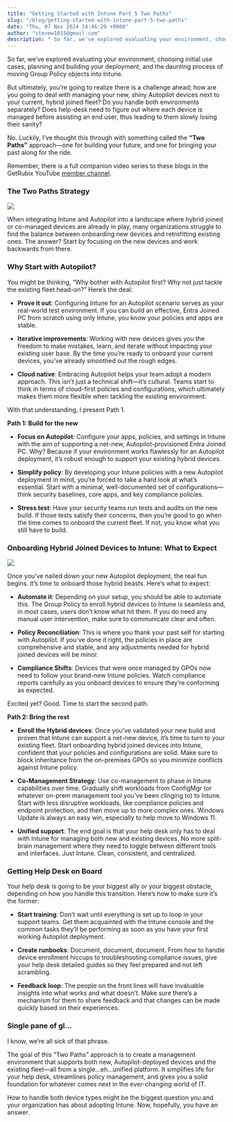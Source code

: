 ```yaml
---
title: "Getting Started with Intune Part 5 Two Paths"
slug: "/blog/getting-started-with-intune-part-5-two-paths"
date: "Thu, 07 Nov 2024 14:46:29 +0000"
author: "stevew1015@gmail.com"
description: " So far, we’ve explored evaluating your environment, choosing initial use cases, planning and building your deployment, and the daunting process of moving Group Policy objects into Intune.But ultimately, you’re going to realize there is a challenge ahead; how are you going to deal with managing your new, shiny"
---
```


So far, we’ve explored evaluating your environment, choosing initial use cases, planning and building your deployment, and the daunting process of moving Group Policy objects into Intune.

But ultimately, you’re going to realize there is a challenge ahead; how are you going to deal with managing your new, shiny Autopilot devices next to your current, hybrid joined fleet? Do you handle both environments separately? Does help-desk need to figure out where each device is managed before assisting an end user, thus leading to them slowly losing their sanity?

No. Luckily, I’ve thought this through with something called the **“Two Paths”** approach—one for building your future, and one for bringing your past along for the ride.

Remember, there is a full companion video series to these blogs in the GetRubix YouTube [member channel](https://www.youtube.com/playlist?list=UUMOF6q8UjlE5AFO52ht-G_L6A).

### The Two Paths Strategy

![](https://images.squarespace-cdn.com/content/v1/5dd365a31aa1fd743bc30b8e/49420d6e-e92d-4480-a445-b01c736dbac9/robot.png)

When integrating Intune and Autopilot into a landscape where hybrid joined or co-managed devices are already in play, many organizations struggle to find the balance between onboarding new devices and retrofitting existing ones. The answer? Start by focusing on the new devices and work backwards from there.

### Why Start with Autopilot?

You might be thinking, “Why bother with Autopilot first? Why not just tackle the existing fleet head-on?” Here’s the deal:

-   **Prove it out**: Configuring Intune for an Autopilot scenario serves as your real-world test environment. If you can build an effective, Entra Joined PC from scratch using only Intune, you know your policies and apps are stable.
    
-   **Iterative improvements**: Working with new devices gives you the freedom to make mistakes, learn, and iterate without impacting your existing user base. By the time you’re ready to onboard your current devices, you’ve already smoothed out the rough edges.
    
-   **Cloud native**: Embracing Autopilot helps your team adopt a modern approach. This isn’t just a technical shift—it’s cultural. Teams start to think in terms of cloud-first policies and configurations, which ultimately makes them more flexible when tackling the existing environment.
    

With that understanding, I present Path 1.

**Path 1: Build for the new**

-   **Focus on Autopilot**: Configure your apps, policies, and settings in Intune with the aim of supporting a net-new, Autopilot-provisioned Entra Joined PC. Why? Because if your environment works flawlessly for an Autopilot deployment, it’s robust enough to support your existing hybrid devices.
    
-   **Simplify policy**: By developing your Intune policies with a new Autopilot deployment in mind, you’re forced to take a hard look at what’s essential. Start with a minimal, well-documented set of configurations—think security baselines, core apps, and key compliance policies.
    
-   **Stress test**: Have your security teams run tests and audits on the new build. If those tests satisfy their concerns, then you’re good to go when the time comes to onboard the current fleet. If not, you know what you still have to build.
    

### Onboarding Hybrid Joined Devices to Intune: What to Expect

![](https://images.squarespace-cdn.com/content/v1/5dd365a31aa1fd743bc30b8e/7037e50f-4458-49c4-ba35-40fe7ca7c5ca/the-avengers-marvel.gif)

Once you’ve nailed down your new Autopilot deployment, the real fun begins. It’s time to onboard those hybrid beasts. Here’s what to expect:

-   **Automate it**: Depending on your setup, you should be able to automate this. The Group Policy to enroll hybrid devices to Intune is seamless and, in most cases, users don’t know what hit them. If you do need any manual user intervention, make sure to communicate clear and often.
    
-   **Policy Reconciliation**: This is where you thank your past self for starting with Autopilot. If you’ve done it right, the policies in place are comprehensive and stable, and any adjustments needed for hybrid joined devices will be minor.
    
-   **Compliance Shifts**: Devices that were once managed by GPOs now need to follow your brand-new Intune policies. Watch compliance reports carefully as you onboard devices to ensure they’re conforming as expected.
    

Excited yet? Good. Time to start the second path.

**Path 2: Bring the rest**

-   **Enroll the Hybrid devices**: Once you’ve validated your new build and proven that Intune can support a net-new device, it’s time to turn to your existing fleet. Start onboarding hybrid joined devices into Intune, confident that your policies and configurations are solid. Make sure to block inheritance from the on-premises GPOs so you minimize conflicts against Intune policy.
    
-   **Co-Management Strategy**: Use co-management to phase in Intune capabilities over time. Gradually shift workloads from ConfigMgr (or whatever on-prem management tool you’ve been clinging to) to Intune. Start with less disruptive workloads, like compliance policies and endpoint protection, and then move up to more complex ones. Windows Update is always an easy win, especially to help move to Windows 11.
    
-   **Unified support**: The end goal is that your help desk only has to deal with Intune for managing both new and existing devices. No more split-brain management where they need to toggle between different tools and interfaces. Just Intune. Clean, consistent, and centralized.
    

### Getting Help Desk on Board

Your help desk is going to be your biggest ally or your biggest obstacle, depending on how you handle this transition. Here’s how to make sure it’s the former:

-   **Start training**: Don’t wait until everything is set up to loop in your support teams. Get them acquainted with the Intune console and the common tasks they’ll be performing as soon as you have your first working Autopilot deployment.
    
-   **Create runbooks**: Document, document, document. From how to handle device enrollment hiccups to troubleshooting compliance issues, give your help desk detailed guides so they feel prepared and not left scrambling.
    
-   **Feedback loop**: The people on the front lines will have invaluable insights into what works and what doesn’t. Make sure there’s a mechanism for them to share feedback and that changes can be made quickly based on their experiences.
    

### Single pane of gl…

I know, we’re all sick of that phrase.

The goal of this “Two Paths” approach is to create a management environment that supports both new, Autopilot-deployed devices and the existing fleet—all from a single…eh…unified platform. It simplifies life for your help desk, streamlines policy management, and gives you a solid foundation for whatever comes next in the ever-changing world of IT.

How to handle both device types might be the biggest question you and your organization has about adopting Intune. Now, hopefully, you have an answer.